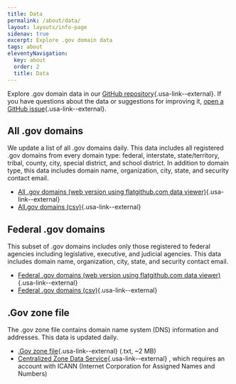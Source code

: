 ```yaml
---
title: Data
permalink: /about/data/
layout: layouts/info-page
sidenav: true
excerpt: Explore .gov domain data
tags: about
eleventyNavigation:
  key: about
  order: 2
  title: Data
---
```

  

Explore .gov domain data in our [GitHub repository](https://github.com/cisagov/dotgov-data/){.usa-link--external}. If you have questions about the data or suggestions for improving it, [open a GitHub issue](https://github.com/cisagov/dotgov-data/issues){.usa-link--external}.

## All .gov domains

We update a list of all .gov domains daily. This data includes all registered .gov domains from every domain type: federal, interstate, state/territory, tribal, county, city, special district, and school district. In addition to domain type, this data includes domain name, organization, city, state, and security contact email.

- [All .gov domains (web version using flatgithub.com data viewer)](https://flatgithub.com/cisagov/dotgov-data/blob/main/?filename=current-full.csv&sha=f4ab2336715a72522888b63b5ff92baf7c5a3a86){.usa-link--external}
- [All.gov domains (csv)](https://raw.githubusercontent.com/cisagov/dotgov-data/main/current-full.csv){.usa-link--external}

## Federal .gov domains

This subset of .gov domains includes only those registered to federal agencies including legislative, executive, and judicial agencies. This data includes domain name, organization, city, state, and security contact email.

- [Federal .gov domains (web version using flatgithub.com data viewer)](https://flatgithub.com/cisagov/dotgov-data/blob/main/?filename=current-federal.csv){.usa-link--external}
- [Federal .gov domains (csv)](https://raw.githubusercontent.com/cisagov/dotgov-data/main/current-federal.csv){.usa-link--external}

## .Gov zone file

The .gov zone file contains domain name system (DNS) information and addresses. This data is updated daily.

- [.Gov zone file](https://raw.githubusercontent.com/cisagov/dotgov-data/main/gov.txt){.usa-link--external} (.txt, ~2 MB)
- [Centralized Zone Data Service](https://czds.icann.org/home){.usa-link--external} , which requires an account with ICANN (Internet Corporation for Assigned Names and Numbers)
